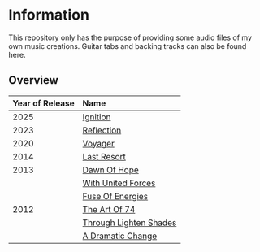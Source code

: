 # Information
This repository only has the purpose of providing some audio files of my own music creations.
Guitar tabs and backing tracks can also be found here.

## Overview
| Year of Release | Name                                                  |
| :-------------- | :---------------------------------------------------- |
| 2025            | [Ignition](2025_Ignition/)                            |
| 2023            | [Reflection](2023_Reflection/)                        |
| 2020            | [Voyager](2020_Voyager/)                              |
| 2014            | [Last Resort](2014_LastResort/)                       |
| 2013            | [Dawn Of Hope](2013_DawnOfHope/)                      |
|                 | [With United Forces](2013_WithUnitedForces/)          |
|                 | [Fuse Of Energies](2013_FuseOfEnergies/)              |
| 2012            | [The Art Of 74](2012_TheArtOf74/)                     |
|                 | [Through Lighten Shades](2012_ThroughLightenShades/)  |
|                 | [A Dramatic Change](2012_ADramaticChange/)            |
